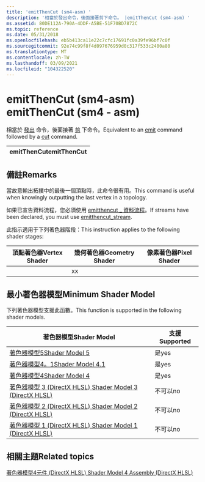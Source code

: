 ```yaml
---
title: 'emitThenCut (sm4-asm) '
description: '相當於發出命令，後面接著剪下命令。 |emitThenCut (sm4-asm) '
ms.assetid: 80DE112A-790A-4DDF-A5BE-51F70BD7872C
ms.topic: reference
ms.date: 05/31/2018
ms.openlocfilehash: eb5b413ca11e22c7cfc17691fc0a39fe96bf7c0f
ms.sourcegitcommit: 92e74c99f8f4d097676959d0c317f533c2400a80
ms.translationtype: MT
ms.contentlocale: zh-TW
ms.lasthandoff: 03/09/2021
ms.locfileid: "104322520"
---
```

# <a name="emitthencut-sm4---asm"></a><span data-ttu-id="3582a-104">emitThenCut (sm4-asm) </span><span class="sxs-lookup"><span data-stu-id="3582a-104">emitThenCut (sm4 - asm)</span></span>

<span data-ttu-id="3582a-105">相當於 [發出](emit--sm4---asm-.md) 命令，後面接著 [剪](cut--sm4---asm-.md) 下命令。</span><span class="sxs-lookup"><span data-stu-id="3582a-105">Equivalent to an [emit](emit--sm4---asm-.md) command followed by a [cut](cut--sm4---asm-.md) command.</span></span>



| <span data-ttu-id="3582a-106">emitThenCut</span><span class="sxs-lookup"><span data-stu-id="3582a-106">emitThenCut</span></span> |
|-------------|



 

## <a name="remarks"></a><span data-ttu-id="3582a-107">備註</span><span class="sxs-lookup"><span data-stu-id="3582a-107">Remarks</span></span>

<span data-ttu-id="3582a-108">當故意輸出拓撲中的最後一個頂點時，此命令很有用。</span><span class="sxs-lookup"><span data-stu-id="3582a-108">This command is useful when knowingly outputting the last vertex in a topology.</span></span>

<span data-ttu-id="3582a-109">如果已宣告資料流程，您必須使用 [emitthencut \_ 資料流程](emitthencut-stream--sm5---asm-.md)。</span><span class="sxs-lookup"><span data-stu-id="3582a-109">If streams have been declared, you must use [emitthencut\_stream](emitthencut-stream--sm5---asm-.md).</span></span>

<span data-ttu-id="3582a-110">此指示適用于下列著色器階段：</span><span class="sxs-lookup"><span data-stu-id="3582a-110">This instruction applies to the following shader stages:</span></span>



| <span data-ttu-id="3582a-111">頂點著色器</span><span class="sxs-lookup"><span data-stu-id="3582a-111">Vertex Shader</span></span> | <span data-ttu-id="3582a-112">幾何著色器</span><span class="sxs-lookup"><span data-stu-id="3582a-112">Geometry Shader</span></span> | <span data-ttu-id="3582a-113">像素著色器</span><span class="sxs-lookup"><span data-stu-id="3582a-113">Pixel Shader</span></span> |
|---------------|-----------------|--------------|
|               | <span data-ttu-id="3582a-114">x</span><span class="sxs-lookup"><span data-stu-id="3582a-114">x</span></span>               |              |



 

## <a name="minimum-shader-model"></a><span data-ttu-id="3582a-115">最小著色器模型</span><span class="sxs-lookup"><span data-stu-id="3582a-115">Minimum Shader Model</span></span>

<span data-ttu-id="3582a-116">下列著色器模型支援此函數。</span><span class="sxs-lookup"><span data-stu-id="3582a-116">This function is supported in the following shader models.</span></span>



| <span data-ttu-id="3582a-117">著色器模型</span><span class="sxs-lookup"><span data-stu-id="3582a-117">Shader Model</span></span>                                              | <span data-ttu-id="3582a-118">支援</span><span class="sxs-lookup"><span data-stu-id="3582a-118">Supported</span></span> |
|-----------------------------------------------------------|-----------|
| [<span data-ttu-id="3582a-119">著色器模型5</span><span class="sxs-lookup"><span data-stu-id="3582a-119">Shader Model 5</span></span>](d3d11-graphics-reference-sm5.md)        | <span data-ttu-id="3582a-120">是</span><span class="sxs-lookup"><span data-stu-id="3582a-120">yes</span></span>       |
| [<span data-ttu-id="3582a-121">著色器模型4。1</span><span class="sxs-lookup"><span data-stu-id="3582a-121">Shader Model 4.1</span></span>](dx-graphics-hlsl-sm4.md)              | <span data-ttu-id="3582a-122">是</span><span class="sxs-lookup"><span data-stu-id="3582a-122">yes</span></span>       |
| [<span data-ttu-id="3582a-123">著色器模型4</span><span class="sxs-lookup"><span data-stu-id="3582a-123">Shader Model 4</span></span>](dx-graphics-hlsl-sm4.md)                | <span data-ttu-id="3582a-124">是</span><span class="sxs-lookup"><span data-stu-id="3582a-124">yes</span></span>       |
| [<span data-ttu-id="3582a-125">著色器模型 3 (DirectX HLSL) </span><span class="sxs-lookup"><span data-stu-id="3582a-125">Shader Model 3 (DirectX HLSL)</span></span>](dx-graphics-hlsl-sm3.md) | <span data-ttu-id="3582a-126">不可以</span><span class="sxs-lookup"><span data-stu-id="3582a-126">no</span></span>        |
| [<span data-ttu-id="3582a-127">著色器模型 2 (DirectX HLSL) </span><span class="sxs-lookup"><span data-stu-id="3582a-127">Shader Model 2 (DirectX HLSL)</span></span>](dx-graphics-hlsl-sm2.md) | <span data-ttu-id="3582a-128">不可以</span><span class="sxs-lookup"><span data-stu-id="3582a-128">no</span></span>        |
| [<span data-ttu-id="3582a-129">著色器模型 1 (DirectX HLSL) </span><span class="sxs-lookup"><span data-stu-id="3582a-129">Shader Model 1 (DirectX HLSL)</span></span>](dx-graphics-hlsl-sm1.md) | <span data-ttu-id="3582a-130">不可以</span><span class="sxs-lookup"><span data-stu-id="3582a-130">no</span></span>        |



 

## <a name="related-topics"></a><span data-ttu-id="3582a-131">相關主題</span><span class="sxs-lookup"><span data-stu-id="3582a-131">Related topics</span></span>

<dl> <dt>

[<span data-ttu-id="3582a-132">著色器模型4元件 (DirectX HLSL) </span><span class="sxs-lookup"><span data-stu-id="3582a-132">Shader Model 4 Assembly (DirectX HLSL)</span></span>](dx-graphics-hlsl-sm4-asm.md)
</dt> </dl>

 

 




